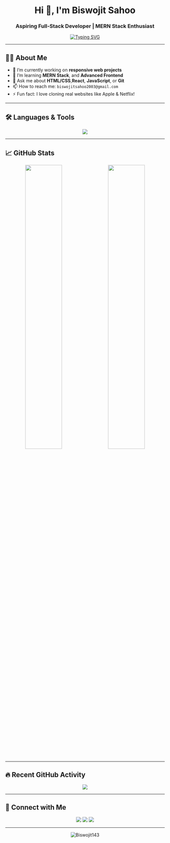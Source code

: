 <!-- Header -->
<h1 align="center">Hi 👋, I'm Biswojit Sahoo</h1>
<h3 align="center">Aspiring Full-Stack Developer | MERN Stack Enthusiast </h3>

<!-- Typing Animation -->
<p align="center">
  <a href="https://github.com/Biswojit143">
    <img src="https://readme-typing-svg.herokuapp.com?font=Fira+Code&size=22&duration=3000&pause=500&center=true&vCenter=true&width=435&lines=MERN+Stack+Learner;Frontend+Focused;Open+Source+Contributor" alt="Typing SVG" />
  </a>
</p>

---

<!-- About Section -->
## 🧑‍💻 About Me

- 🔭 I’m currently working on **responsive web projects**
- 🌱 I’m learning **MERN Stack**, and **Advanced Frontend**
- 💬 Ask me about **HTML/CSS**,**React**, **JavaScript**, or **Git**
- 📫 How to reach me: `biswojitsahoo2003@gmail.com`
- ⚡ Fun fact: I love cloning real websites like Apple & Netflix!

---

<!-- Skills -->
## 🛠️ Languages & Tools

<p align="center">
  <img src="https://skillicons.dev/icons?i=html,css,js,tailwindcss,react,nodejs,express,mongodb,git,github,vscode,bootstrap" />
</p>

---

<!-- GitHub Stats -->
## 📈 GitHub Stats

<p align="center">
  <img src="https://github-readme-stats.vercel.app/api?username=Biswojit143&theme=radical&show_icons=true" width="48%" /> 
  &nbsp;&nbsp;&nbsp;
  <img src="https://github-readme-streak-stats.herokuapp.com/?user=Biswojit143&theme=radical" width="48%" />
</p>

---

<!-- GitHub Activity -->
## 🔥 Recent GitHub Activity

<p align="center">
  <img src="https://github-readme-activity-graph.vercel.app/graph?username=Biswojit143&theme=tokyo-night" />
</p>


---

<!-- Connect -->
## 🤝 Connect with Me

<p align="center">
  <a href="#"><img src="https://img.shields.io/badge/LinkedIn-0077B5?logo=linkedin&style=for-the-badge" /></a>
  <a href="#"><img src="https://img.shields.io/badge/Portfolio-000000?logo=vercel&style=for-the-badge" /></a>
  <a href="mailto:biswojitsahoo2003@gmail.com"><img src="https://img.shields.io/badge/Gmail-D14836?logo=gmail&style=for-the-badge" /></a>
</p>

---

<!-- Visitors -->
<p align="center">
  <img src="https://komarev.com/ghpvc/?username=Biswojit143&label=Profile+views&color=0e75b6&style=flat" alt="Biswojit143" />
</p>
